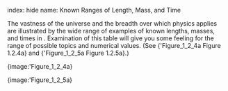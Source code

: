 index: hide
name: Known Ranges of Length, Mass, and Time

The vastness of the universe and the breadth over which physics applies are illustrated by the wide range of examples of known lengths, masses, and times in . Examination of this table will give you some feeling for the range of possible topics and numerical values. (See {'Figure_1_2_4a Figure 1.2.4a} and {'Figure_1_2_5a Figure 1.2.5a}.)


{image:'Figure_1_2_4a}
        


{image:'Figure_1_2_5a}
        
